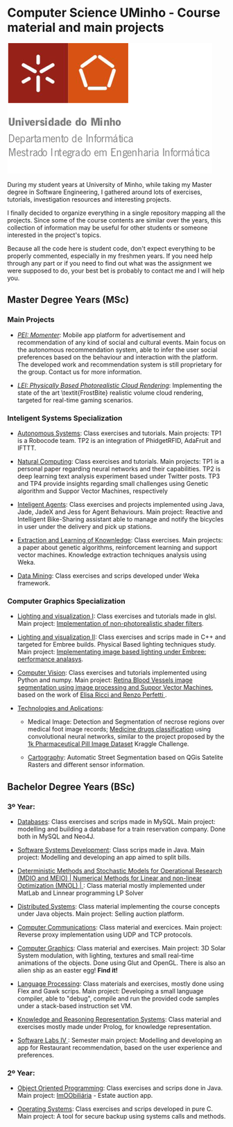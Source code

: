 # Computer Science UMinho - Course material and main projects

![UMLogo](https://raw.githubusercontent.com/MikeDM16/Computer-Science-UMinho/master/Mestrado_MSc/logo.png "UMLogo")

During my student years at University of Minho, while taking my Master degree in Software Engineering, I gathered around lots of exercises, tutorials, investigation resources and interesting projects. 

I finally decided to organize everything in a single repository mapping all the projects. 
Since some of the course contents are similar over the years, this collection of information may be useful for other students or someone interested in the project's topics. 

Because all the code here is student code, don't expect everything to be properly commented, especially in my freshmen years. 
If you need help through any part or if you need to find out what was the assignment we were supposed to do, your best bet is probably to contact me and I will help you. 

## Master Degree Years (MSc)

### Main Projects
   - [*PEI: Momenter*](https://github.com/Momenter "Momenter"): Mobile app platform for advertisement and recommendation of any kind of social and cultural events. Main focus on the autonomous recommendation system, able to infer the user social preferences based on the behaviour and interaction with the platform. 
   The developed work and recommendation system is still proprietary for the group. Contact us for more information. 
   
   - [*LEI: Physically Based Photorealistic Cloud Rendering*](https://github.com/MikeDM16/LEI-RealTime_PhotoRealistic_Clouds "Photorealistic Cloud Rendering"):  Implementing the state of the art \textit{FrostBite} realistic volume cloud rendering, targeted for real-time gaming scenarios. 
   
### Inteligent Systems Specialization
 
  - [Autonomous Systems](https://github.com/MikeDM16/Computer-Science-UMinho/tree/master/Mestrado_MSc/4%C2%BA%20Ano/2%C2%BA%20Semestre/SI%20-%20Agentes%20Autonomos "Autonomous Systems"): Class exercises and tutorials. 
Main projects: TP1 is a Robocode team. TP2 is an integration of PhidgetRFID, AdaFruit and IFTTT.

  - [Natural Computing](https://github.com/MikeDM16/Computer-Science-UMinho/tree/master/Mestrado_MSc/4%C2%BA%20Ano/2%C2%BA%20Semestre/SI%20-%20Computacao%20Natural "Natural Computing"): Class exercises and tutorials. 
Main projects: TP1 is a personal paper regarding neural networks and their capabilities. TP2 is deep learning text analysis experiment based under Twitter posts. TP3 and TP4 provide insights regarding small challenges using Genetic algorithm and Suppor Vector Machines, respectively
  - [Inteligent Agents](https://github.com/MikeDM16/Computer-Science-UMinho/tree/master/Mestrado_MSc/4%C2%BA%20Ano/1%C2%BA%20Semestre/SI%20-%20Agentes%20Inteligentes "Intelligent Agents"): Class exercises and projects implemented using Java, Jade, JadeX and Jess for Agent Behaviours. Main project: Reactive and Intelligent Bike-Sharing assistant able to manage and notify the bicycles in user under the delivery and pick up stations. 
 - [Extraction and Learning of Knownledge](https://github.com/MikeDM16/Computer-Science-UMinho/tree/master/Mestrado_MSc/4%C2%BA%20Ano/1%C2%BA%20Semestre/SI%20-%20Apren.%20e%20Extracao%20Conhec "Extraction and Learning of Knowledge"): Class exercises. Main projects: a paper about genetic algorithms, reinforcement learning and support vector machines. Knowledge extraction techniques analysis using Weka.

  - [Data Mining](https://github.com/MikeDM16/Computer-Science-UMinho/tree/master/Mestrado_MSc/4%C2%BA%20Ano/1%C2%BA%20Semestre/Minera%C3%A7%C3%A3o%20de%20Dados "Data Mining"): Class exercises and scrips developed under Weka framework. 
 
### Computer Graphics Specialization
  
   - [Lighting and visualization I](https://github.com/MikeDM16/Computer-Science-UMinho/tree/master/Mestrado_MSc/4%C2%BA%20Ano/1%C2%BA%20Semestre/CG%20-%20%20Vis.%20e%20Ilumina%C3%A7%C3%A3o%20I "Lighting and visualization I"): Class exercises and tutorials made in glsl. Main project: [Implementation of non-photorealistic shader filters](https://github.com/MikeDM16/Computer-Science-UMinho/tree/master/Mestrado_MSc/4%C2%BA%20Ano/1%C2%BA%20Semestre/CG%20-%20%20Vis.%20e%20Ilumina%C3%A7%C3%A3o%20I/Tabalho%20Grupo).
   
   - [Lighting and visualization II](https://github.com/MikeDM16/Computer-Science-UMinho/tree/master/Mestrado_MSc/4%C2%BA%20Ano/2%C2%BA%20Semestre/CG%20-%20Vis.%20Ilum%20II "Lighting and visualization II"):  Class exercises and scrips made in C++ and targeted for Embree builds. Physical Based lighting techniques study.   Main project: [Implementating image based lighting under Embree: performance analasys](https://github.com/MikeDM16/CG-VI2-ImageBasedLighting/). 
   
   - [Computer Vision](https://github.com/MikeDM16/Computer-Science-UMinho/tree/master/Mestrado_MSc/4%C2%BA%20Ano/1%C2%BA%20Semestre/CG%20-%20Vis%C3%A3o%20por%20Computador "Computer Vision"): Class exercises and tutorials implemented using Python and numpy. Main project: [Retina Blood Vessels image segmentation using image processing and Suppor Vector Machines](https://github.com/MikeDM16/Computer-Science-UMinho/tree/master/Mestrado_MSc/4%C2%BA%20Ano/1%C2%BA%20Semestre/CG%20-%20Vis%C3%A3o%20por%20Computador/TPC6), based on the work of [Elisa Ricci and Renzo Perfetti ][1].

-  [Technologies and Aplications](https://github.com/MikeDM16/Computer-Science-UMinho/tree/master/Mestrado_MSc/4%C2%BA%20Ano/2%C2%BA%20Semestre/CG%20TA%20-%20Imagem%20M%C3%A9dica "Technologies and Applications"): 
    - Medical Image: Detection and Segmentation of necrose regions over medical foot image records; [Medicine drugs classification](https://github.com/MikeDM16/TA--Medicine_Classification) using convolutional neural networks, similar to the project proposed by the [1k Pharmaceutical Pill Image Dataset][2] Kraggle Challenge.  

    - [Cartography](https://github.com/MikeDM16/TA---Cartografia): Automatic Street Segmentation based on QGis Satelite Rasters and different sensor information. 
  
  
## **Bachelor Degree Years (BSc)**

### 3º Year: 
  - [Databases](https://github.com/MikeDM16/Computer-Science-UMinho/tree/master/Licenciatura_BSc/3%C2%BA%20Ano/1%C2%BA%20Semestre/Bases%20de%20Dados "Databases"): Class exercises and scrips made in MySQL. Main project: modelling and building a database for a  train reservation company. Done both in MySQL and Neo4J.
 
  -  [Software Systems Development](https://github.com/MikeDM16/Computer-Science-UMinho/tree/master/Licenciatura_BSc/3%C2%BA%20Ano/1%C2%BA%20Semestre/Desenvolvimento%20Sistemas%20Software "Software Systems Development"): Class scrips made in Java. Main project: Modelling and developing an app aimed to split bills.
  
  - [Deterministic Methods and Stochastic Models for Operational Research (MDIO and MEIO) | Numerical Methods for Linear and non-linear Optimization (MNOL) |   ](https://github.com/MikeDM16/Computer-Science-UMinho/tree/master/Licenciatura_BSc/3%C2%BA%20Ano/1%C2%BA%20Semestre "Deterministic Methods of Operational Research  and Numerical Methods for Linear and non-Linear Optimization"): Class material mostly implemented under MatLab and Linnear programming LP Solver 

  - [Distributed Systems](https://github.com/MikeDM16/Computer-Science-UMinho/tree/master/Licenciatura_BSc/3%C2%BA%20Ano/1%C2%BA%20Semestre/Sistemas%20Distribuidos "Distributed Systems"): Class material implementing the course concepts under Java objects.  Main project: Selling auction platform.

  - [Computer Communications](https://github.com/MikeDM16/Computer-Science-UMinho/tree/master/Licenciatura_BSc/3%C2%BA%20Ano/2%C2%BA%20Semestre/Comunica%C3%A7%C3%B5es%20por%20Computador "Computer Communications"): Class material and exercices. Main project: Reverse proxy implementation using UDP and TCP protocols.
 
  - [Computer Graphics](https://github.com/MikeDM16/Computer-Science-UMinho/tree/master/Licenciatura_BSc/3%C2%BA%20Ano/2%C2%BA%20Semestre/Computa%C3%A7%C3%A3o%20gr%C3%A1fica "Computer Graphics"): Class material and exercises. Main project:  3D Solar System modulation, with lighting, textures and small real-time animations of the objects. Done using Glut and OpenGL. There is also an alien ship as an easter egg! **Find it!**
  
  - [Language Processing](https://github.com/MikeDM16/Computer-Science-UMinho/tree/master/Licenciatura_BSc/3%C2%BA%20Ano/2%C2%BA%20Semestre/Processamento%20Linguagens "Language Processing"):  Class materials and exercises, mostly done using Flex and Gawk scrips. 
  Main project: Developing a small language compiler, able to "debug", compile and run the provided code samples under a stack-based instruction set VM.  
  
  -  [Knowledge and Reasoning Representation Systems](https://github.com/MikeDM16/Computer-Science-UMinho/tree/master/Licenciatura_BSc/3%C2%BA%20Ano/2%C2%BA%20Semestre/Sistemas%20Representa%C3%A7%C3%A3o%20Conhecimento%20Racioc%C3%ADnio "Knowledge and Reasoning Representation Systems"):  Class material and exercises mostly made under Prolog, for knowledge representation. 
  
  -  [ Software Labs IV ](https://github.com/MikeDM16/LI4-Nhamalicious_System "Nhamalicious LI4"): Semester main project: Modelling and developing an app for Restaurant recommendation, based on the user experience and preferences. 
  
### 2º Year:
  - [Object Oriented Programming](https://github.com/MikeDM16/Computer-Science-UMinho/tree/master/Licenciatura_BSc/2%C2%BA%20Ano/POO):  Class exercises and scrips done in Java. Main project: [ImOObiliária](https://github.com/MikeDM16/POO-1516) - Estate auction app. 
 
  - [Operating Systems](https://github.com/MikeDM16/Computer-Science-UMinho/tree/master/Licenciatura_BSc/2%C2%BA%20Ano/Sistemas%20Operativos "Operating Systems"):  Class exercises and scrips developed in pure C. Main project: A tool for secure backup using systems calls and methods. 

 
[1]: https://ieeexplore.ieee.org/document/4336179 "Retinal Blood Vessel Segmentation Using Line Operators and Support Vector Classification"
[2]: https://www.kaggle.com/trumedicines/1k-pharmaceutical-pill-image-dataset "1k Pharmaceutical Pill Image Dataset"
